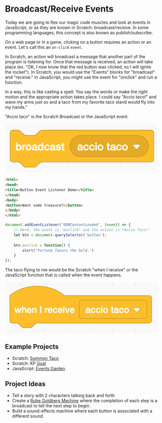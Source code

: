 # Broadcast/Receive Events

Today we are going to flex our magic code muscles and look at events in JavaScript, or as they are known in Scratch: broadcast/receive. In some programming languages, this concept is also known as publish/subscribe.

On a web page or in a game, clicking on a button requires an action or an event. Let's call this an `on-click` `event`.

In Scratch, an action will broadcast a message that another part of the program is listening for. Once that message is received, an action will take place (ex. "OK, I now know that the red button was clicked, so I will ignite the rocket"). In Scratch, you would use the "Events" blocks for "broadcast" and "receive." In JavaScript, you might use the event for "onclick" and run a function.

In a way, this is like casting a spell. You say the words or make the right motion and the appropriate action takes place. I could say "Accio taco!" and wave my arms just so and a taco from my favorite taco stand would fly into my hands."

\"Accio taco" is the Scratch Broadcast or the JavaScript event.

<img src="images/broadcast/broadcast.png" width="640px" alt="A Scratch 'broadcast' block" />

```html
<html>
<head>
<title>Button Event Listener Demo</title>
</head>
<body>
<button>Want some treasure?</button>
</body>
</html>
```

```javascript
document.addEventListener('DOMContentLoaded', (event) => {
    // Here, the event is "onclick" and the action is "Accio Taco!"
    let btn = document.querySelector('button');

    btn.onclick = function() {
        alert("Fortune favors the bold.")
    }
});
```

The taco flying to me would be the Scratch "when I receive" or the JavaScript function that is called when the event happens.

<img src="images/broadcast/receive.png" width="640px" alt="A Scratch 'When I Receive' hat block" />

## Example Projects

- Scratch: [Summon Taco](https://scratch.mit.edu/projects/236373793/)
- Scratch: KP [Goal](https://scratch.mit.edu/projects/236403174/)
- JavaScript: [Events Garden](http://coderdojokc.com/wp-content/uploads/2017/04/events-garden.html)

## Project Ideas

- Tell a story with 2 characters talking back and forth
- Create a [Rube Goldberg Machine](https://www.digitaltrends.com/cool-tech/best-rube-goldberg-machines/) where the completion of each step is a broadcast to tell the next step to begin.
- Build a sound-effects machine where each button is associated with a different sound.